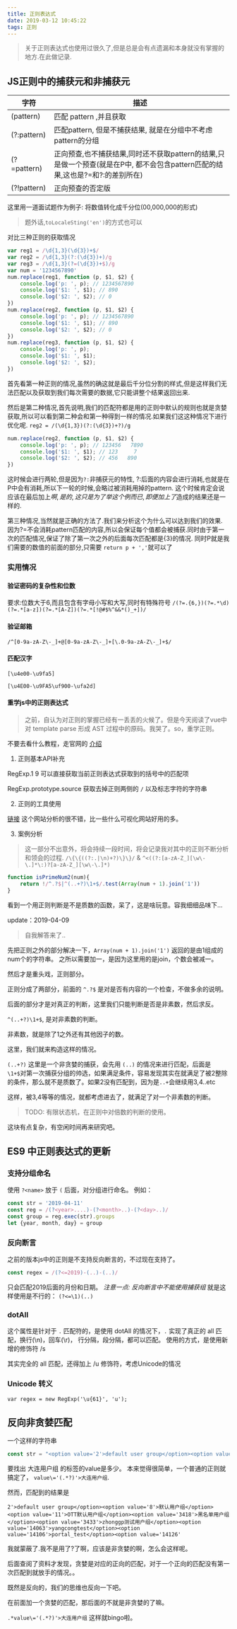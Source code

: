 ```yaml
---
title: 正则表达式
date: 2019-03-12 10:45:22
tags: 正则
---
```


> 关于正则表达式也使用过很久了,但是总是会有点遗漏和本身就没有掌握的地方.在此做记录.

## JS正则中的捕获元和非捕获元
字符 | 描述
---- | ----
(pattern) | 匹配 pattern ,并且获取
(?:pattern) | 匹配pattern, 但是不捕获结果, 就是在分组中不考虑pattern的分组
(?=pattern) | 正向预查,也不捕获结果,同时还不获取pattern的结果,只是做一个预查(就是在P中, 都不会包含pattern匹配的结果,这也是?=和?:的差别所在)
(?!pattern) | 正向预查的否定版

这里用一道面试题作为例子: 将数值转化成千分位(00,000,000的形式)

>题外话,`toLocaleSting('en')`的方式也可以

对比三种正则的获取情况
```js
var reg1 = /\d{1,3}(\d{3})+$/
var reg2 = /\d{1,3}(?:(\d{3})+)/g
var reg3 = /\d{1,3}(?=(\d{3})+$)/g
var num = '1234567890'
num.replace(reg1, function (p, $1, $2) {
    console.log('p: ', p); // 1234567890
    console.log('$1: ', $1); // 890
    console.log('$2: ', $2); // 0
})
num.replace(reg2, function (p, $1, $2) {
    console.log('p: ', p); // 1234567890
    console.log('$1: ', $1); // 890
    console.log('$2: ', $2); // 0
})
num.replace(reg3, function (p, $1, $2) {
    console.log('p: ', p);
    console.log('$1: ', $1);
    console.log('$2: ', $2);
})
```

首先看第一种正则的情况,虽然的确这就是最后千分位分割的样式,但是这样我们无法匹配以及获取到我们每次需要的数据,它只能讲整个结果返回出来.

然后是第二种情况,首先说明,我们的匹配符都是用的正则中默认的规则也就是贪婪获取,所以可以看到第二种会和第一种得到一样的情况.如果我们这这种情况下进行优化呢.
`reg2 = /(\d{1,3})(?:(\d{3})+?)/g`

```js
num.replace(reg2, function (p, $1, $2) {
    console.log('p: ', p); // 123456   7890
    console.log('$1: ', $1); // 123     7
    console.log('$2: ', $2); // 456   890
})
```
这时候会进行两轮,但是因为`?:`非捕获元的特性, ?:后面的内容会进行消耗,也就是在P中会有消耗,所以下一轮的时候,会略过被消耗用掉的pattern.
这个时候肯定会说应该在最后加上$啊,是的,这只是为了举这个例而已,即便加上了$造成的结果还是一样的.

第三种情况,当然就是正确的方法了.我们来分析这个为什么可以达到我们的效果.
因为?=不会消耗pattern匹配的内容,所以会保证每个值都会被捕获.同时由于第一次的匹配情况,保证了除了第一次之外的后面每次匹配都是{3}的情况.
同时P就是我们需要的数值的前面的部分,只需要 `return p + ','`就可以了

### 实用情况

#### 验证密码的复杂性和位数
要求:位数大于6,而且包含有字母小写和大写,同时有特殊符号
`/(?=.{6,})(?=.*\d)(?=.*[a-z])(?=.*[A-Z])(?=.*[!@#$%^&&*()_+])/`

#### 验证邮箱

`/^[0-9a-zA-Z\-_]+@[0-9a-zA-Z\-_]+[\.0-9a-zA-Z\-_]+$/`

#### 匹配汉字

`[\u4e00-\u9fa5]`

`[\u4E00-\u9FA5\uf900-\ufa2d]` 

#### 重学js中的正则表达式

> 之前，自认为对正则的掌握已经有一丢丢的火候了。但是今天阅读了vue中对 template parse 形成 AST 过程中的原码。我哭了。so，重学正则。

不要去看什么教程，走官网的 [介绍](https://developer.mozilla.org/zh-CN/docs/Web/JavaScript/Reference/Global_Objects/RegExp/n)

1. 正则基本API补充

RegExp.$1~$9 可以直接获取当前正则表达式获取到的括号中的匹配项

RegExp.prototype.source 获取去掉正则两侧的 `/` 以及标志字符的字符串

2. 正则的工具使用

[链接](https://regex101.com/)
这个网站分析的很不错，比一些什么可视化网站好用的多。

3. 案例分析

> 这一部分不出意外，将会持续一段时间，将会记录我对其中的正则不断分析和领会的过程.
> `/\{\{((?:.|\n)+?)\}\}/` & `^<((?:[a-zA-Z_][\w\-\.]*\:)?[a-zA-Z_][\w\-\.]*)`

```js
function isPrimeNum2(num){
    return !/^.?$|^(..+?)\1+$/.test(Array(num + 1).join('1'))
}
```
看到一个用正则判断是不是质数的函数，呆了，这是啥玩意。容我细细品味下...

update：2019-04-09

> 自我解答来了..

先把正则之外的部分解决一下，`Array(num + 1).join('1')` 返回的是由1组成的num个的字符串。 之所以需要加一，是因为这里用的是join，个数会被减一。

然后才是重头戏，正则部分。

正则分成了两部分，前面的 `^.?$` 是对是否有内容的一个检查，不做多余的说明。

后面的部分才是对真正的判断，这里我们只能判断是否是非素数，然后求反。

`^(..+?)\1+$`, 是对非素数的判断。

非素数，就是除了1之外还有其他因子的数。

这里，我们就来构造这样的情况。

`(..+?)` 这里是一个非贪婪的捕获，会先用 `(..)` 的情况来进行匹配，后面是`\1+$`对第一次捕获分组的帅选，如果满足条件，容易发现其实在就满足了被2整除的条件，那么就不是质数了。如果2没有匹配到，因为是`..+`会继续用3,4..etc

这样，被3,4等等的情况，就都考虑进去了，就满足了对一个非素数的判断。


>TODO: 有限状态机，在正则中对倍数的判断的使用。

这块有点复杂，有空闲时间再来研究吧。

## ES9 中正则表达式的更新

### 支持分组命名

使用 `?<name>` 放于 `(` 后面，对分组进行命名。
例如：
```js
const str = '2019-04-11'
const reg = /(?<year>....)-(?<month>..)-(?<day>..)/
const group = reg.exec(str).groups
let {year, month, day} = group
```

### 反向断言

之前的版本js中的正则是不支持反向断言的，不过现在支持了。

```js
const regex = /(?<=2019)-(..)-(..)/
```

只会匹配2019后面的月份和日期。
*注意一点: 反向断言中不能使用捕获组* 就是这样使用是不行的： `(?<=\1)(..)`

### dotAll

这个属性是针对于 `.` 匹配符的，是使用 dotAll 的情况下，`.` 实现了真正的 all 匹配，换行(\n)，回车(\r)， 行分隔，段分隔，都可以匹配。
使用的方式，是使用新增的修饰符 /s

其实完全的 all 匹配，还得加上 /u 修饰符，考虑Unicode的情况

### Unicode 转义

`var regex = new RegExp('\u{61}', 'u');`

## 反向非贪婪匹配

一个这样的字符串
```js
const str = "<option value='2'>default user group</option><option value='8'>默认用户组</option><option value='11'>OTT默认用户组</option><option value='3418'>黑名单用户组</option><option value='3433'>zhonggp测试用户组</option><option value='14063'>yangcongtest</option><option value='14106'>portal_test</option><option value='14126'>大连用户组</option>"
```
要找出 大连用户组 的标签的value是多少。
本来觉得很简单，一个普通的正则就搞定了， `value\='(.*?)'>大连用户组`.

然而，匹配到的结果是 

`2'>default user group</option><option value='8'>默认用户组</option><option value='11'>OTT默认用户组</option><option value='3418'>黑名单用户组</option><option value='3433'>zhonggp测试用户组</option><option value='14063'>yangcongtest</option><option value='14106'>portal_test</option><option value='14126'`

我就蒙蔽了.我不是用了?了啊，应该是非贪婪的啊，怎么会这样呢。

后面查阅了资料才发现，贪婪是对应的正向的匹配，对于一个正向的匹配没有第一次匹配到就放手的情况。。

既然是反向的，我们的思维也反向一下吧。

在前面加一个贪婪的匹配，那后面的不就是非贪婪的了嘛。

`.*value\='(.*?)'>大连用户组` 这样就bingo啦。
